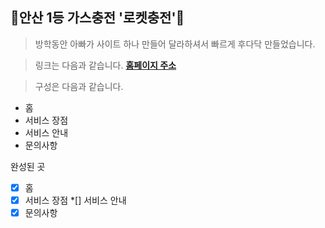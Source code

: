 ## 💨안산 1등 가스충전 '로켓충전'💨

>방학동안 아빠가 사이트 하나 만들어 달라하셔서 빠르게 후다닥 만들었습니다.

>링크는 다음과 같습니다.
**[홈페이지 주소](www.rocketgas.gs)**


>구성은 다음과 같습니다.

* 홈
* 서비스 장점
* 서비스 안내
* 문의사항


완성된 곳
*[x] 홈
*[x] 서비스 장점
*[] 서비스 안내
*[x] 문의사항

